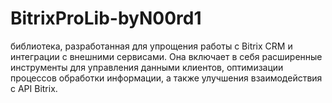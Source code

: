 # BitrixProLib-byN00rd1
 библиотека, разработанная для упрощения работы с Bitrix CRM и интеграции с внешними сервисами. Она включает в себя расширенные инструменты для управления данными клиентов, оптимизации процессов обработки информации, а также улучшения взаимодействия с API Bitrix.
